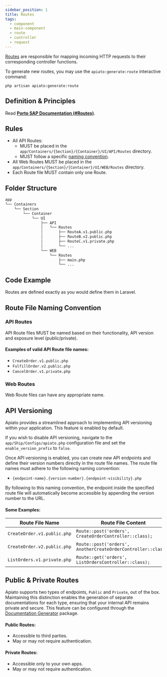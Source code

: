 ```yaml
---
sidebar_position: 1
title: Routes
tags:
  - component
  - main-component
  - route
  - controller
  - request
---
```


[Routes](https://laravel.com/docs/routing) are responsible for mapping incoming HTTP requests to their corresponding controller functions.

To generate new routes, you may use the `apiato:generate:route` interactive command:

```
php artisan apiato:generate:route
```

## Definition & Principles

Read [**Porto SAP Documentation (#Routes)**](https://github.com/Mahmoudz/Porto#definitions--principles).

## Rules

- All API Routes:
  - MUST be placed in the `app/Containers/{Section}/{Container}/UI/API/Routes` directory.
  - MUST follow a specific [naming convention](#api-routes).
- All Web Routes MUST be placed in the `app/Containers/{Section}/{Container}/UI/WEB/Routes` directory.
- Each Route file MUST contain only one Route.

## Folder Structure

```markdown
app
└── Containers
    └── Section
        └── Container
            └── UI
                ├── API
                │   └── Routes
                │       ├── RouteA.v1.public.php
                │       ├── RouteB.v2.public.php
                │       ├── RouteC.v1.private.php
                │       └── ...
                └── WEB
                    └── Routes
                        ├── main.php
                        └── ...
```

## Code Example

Routes are defined exactly as you would define them in Laravel.

## Route File Naming Convention

### API Routes

API Route files MUST be named based on their functionality, API version and exposure level (public/private).

#### Examples of valid API Route file names:

- `CreateOrder.v1.public.php`
- `FulfillOrder.v2.public.php`
- `CancelOrder.v1.private.php`

### Web Routes

Web Route files can have any appropriate name.

## API Versioning

Apiato provides a streamlined approach to implementing API versioning within your application.
This feature is enabled by default.

If you wish to disable API versioning,
navigate to the `app/Ship/Configs/apiato.php` configuration file and set the `enable_version_prefix` to `false`.

Once API versioning is enabled,
you can create new API endpoints and define their version numbers directly in the route file names.
The route file names must adhere to the following naming convention:
* `{endpoint-name}.{version-number}.{endpoint-visibility}.php`

By following to this naming convention,
the endpoint inside the specified route file will automatically become accessible by appending the version number to the URL.

#### Some Examples:
| Route File Name             | Route File Content                                            | Generated Route                            |
|-----------------------------|---------------------------------------------------------------|--------------------------------------------|
| `CreateOrder.v1.public.php` | `Route::post('orders', CreateOrderController::class);`        | [POST] `http://api.apiato.test/v1/orders` |
| `CreateOrder.v2.public.php` | `Route::post('orders', AnotherCreateOrderController::class);` | [POST] `http://api.apiato.test/v2/orders` |
| `ListOrders.v1.private.php` | `Route::get('orders', ListOrdersController::class);`          | [GET] `http://api.apiato.test/v1/orders`  |


## Public & Private Routes

Apiato supports two types of endpoints, `Public` and `Private`, out of the box.
Maintaining this distinction enables the generation of separate documentations for each type,
ensuring that your internal API remains private and secure.
This feature can be configured through the [Documentation Generator](../../pacakges/documentation.md) package.

#### Public Routes:
- Accessible to third parties.
- May or may not require authentication.

#### Private Routes:
- Accessible only to your own apps.
- May or may not require authentication.
